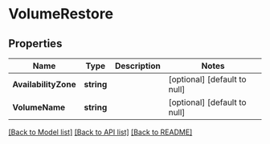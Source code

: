 # VolumeRestore

## Properties
Name | Type | Description | Notes
------------ | ------------- | ------------- | -------------
**AvailabilityZone** | **string** |  | [optional] [default to null]
**VolumeName** | **string** |  | [optional] [default to null]

[[Back to Model list]](../README.md#documentation-for-models) [[Back to API list]](../README.md#documentation-for-api-endpoints) [[Back to README]](../README.md)



